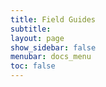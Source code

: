 ```yaml
---
title: Field Guides
subtitle: 
layout: page
show_sidebar: false
menubar: docs_menu
toc: false
---
```


